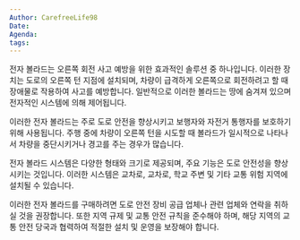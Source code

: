```yaml
---
Author: CarefreeLife98
Date: 
Agenda: 
tags:
---
```

전자 볼라드는 오른쪽 회전 사고 예방을 위한 효과적인 솔루션 중 하나입니다. 이러한 장치는 도로의 오른쪽 턴 지점에 설치되며, 차량이 급격하게 오른쪽으로 회전하려고 할 때 장애물로 작용하여 사고를 예방합니다. 일반적으로 이러한 볼라드는 땅에 숨겨져 있으며 전자적인 시스템에 의해 제어됩니다.

이러한 전자 볼라드는 주로 도로 안전을 향상시키고 보행자와 자전거 통행자를 보호하기 위해 사용됩니다. 주행 중에 차량이 오른쪽 턴을 시도할 때 볼라드가 일시적으로 나타나서 차량을 중단시키거나 경고를 주는 경우가 많습니다.

전자 볼라드 시스템은 다양한 형태와 크기로 제공되며, 주요 기능은 도로 안전성을 향상시키는 것입니다. 이러한 시스템은 교차로, 교차로, 학교 주변 및 기타 교통 위험 지역에 설치될 수 있습니다.

이러한 전자 볼라드를 구매하려면 도로 안전 장비 공급 업체나 관련 업체와 연락을 취하실 것을 권장합니다. 또한 지역 규제 및 교통 안전 규칙을 준수해야 하며, 해당 지역의 교통 안전 당국과 협력하여 적절한 설치 및 운영을 보장해야 합니다.